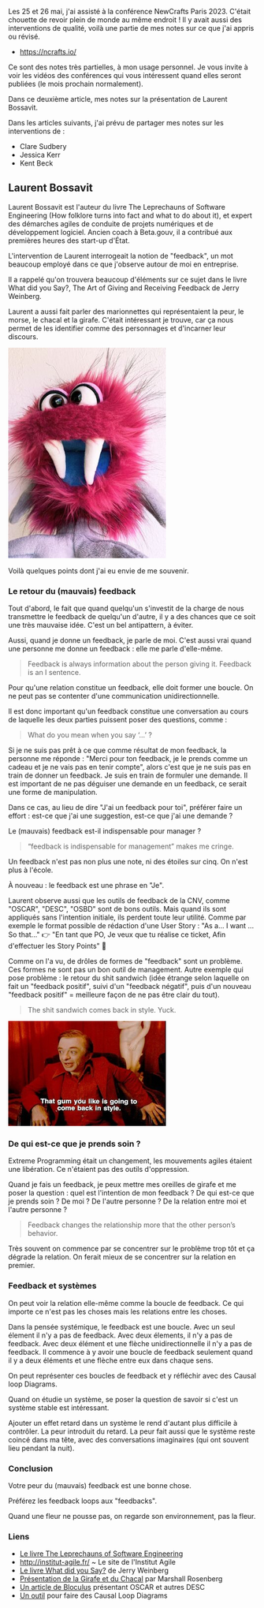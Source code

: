 Les 25 et 26 mai, j'ai assisté à la conférence NewCrafts Paris 2023. C'était
chouette de revoir plein de monde au même endroit ! Il y avait aussi des
interventions de qualité, voilà une partie de mes notes sur ce que j'ai appris
ou révisé.

- <https://ncrafts.io/>

Ce sont des notes très partielles, à mon usage personnel. Je vous invite à voir
les vidéos des conférences qui vous intéressent quand elles seront publiées (le
mois prochain normalement).

Dans ce deuxième article, mes notes sur la présentation de Laurent Bossavit.

Dans les articles suivants, j'ai prévu de partager mes notes sur les
interventions de&nbsp;:

- Clare Sudbery
- Jessica Kerr
- Kent Beck

## Laurent Bossavit

Laurent Bossavit est l'auteur du livre The Leprechauns of Software Engineering
(How folklore turns into fact and what to do about it), et expert des démarches
agiles de conduite de projets numériques et de développement logiciel.  Ancien
coach à Beta.gouv, il a contribué aux premières heures des start-up d'État.

L'intervention de Laurent interrogeait la notion de "feedback", un mot beaucoup
employé dans ce que j'observe autour de moi en entreprise.

Il a rappelé qu'on trouvera beaucoup d'éléments sur ce sujet dans le livre What
did you Say?, The Art of Giving and Receiving Feedback de Jerry Weinberg.

Laurent a aussi fait parler des marionnettes qui représentaient la peur, le
morse, le chacal et la girafe. C'était intéressant je trouve, car ça nous
permet de les identifier comme des personnages et d'incarner leur discours.

<img class="center" src="/images/walrus.jpeg" width="320px" height="427px">

Voilà quelques points dont j'ai eu envie de me souvenir.

### Le retour du (mauvais) feedback

Tout d'abord, le fait que quand quelqu'un s'investit de la charge de nous
transmettre le feedback de quelqu'un d'autre, il y a des chances que ce soit
une très mauvaise idée. C'est un bel antipattern, à éviter.

Aussi, quand je donne un feedback, je parle de moi. C'est aussi vrai quand une
personne me donne un feedback : elle me parle d'elle-même.

> Feedback is always information about the person giving it. Feedback is an I
> sentence.

Pour qu'une relation constitue un feedback, elle doit former une boucle. On ne
peut pas se contenter d'une communication unidirectionnelle.

Il est donc important qu'un feedback constitue une conversation au cours de
laquelle les deux parties puissent poser des questions, comme :

> What do you mean when you say ‘…’ ?

Si je ne suis pas prêt à ce que comme résultat de mon feedback, la personne me
réponde : "Merci pour ton feedback, je le prends comme un cadeau et je ne vais
pas en tenir compte", alors c'est que je ne suis pas en train de donner un
feedback. Je suis en train de formuler une demande. Il est important de ne pas
déguiser une demande en un feedback, ce serait une forme de manipulation.

Dans ce cas, au lieu de dire "J'ai un feedback pour toi", préférer faire un
effort : est-ce que j'ai une suggestion, est-ce que j'ai une demande ?


Le (mauvais) feedback est-il indispensable pour manager ?

> “feedback is indispensable for management” makes me cringe.

Un feedback n'est pas non plus une note, ni des étoiles sur cinq. On n'est plus
à l'école.

À nouveau : le feedback est une phrase en "Je".

Laurent observe aussi que les outils de feedback de la CNV, comme "OSCAR",
"DESC", "OSBD" sont de bons outils. Mais quand ils sont appliqués sans
l'intention initiale, ils perdent toute leur utilité. Comme par exemple le
format possible de rédaction d'une User Story&nbsp;: "As a... I want ... So
that..." 👉️ "En tant que PO, Je veux que tu réalise ce ticket, Afin d'effectuer
les Story Points" 🤦

Comme on l'a vu, de drôles de formes de "feedback" sont un problème. Ces formes
ne sont pas un bon outil de management. Autre exemple qui pose problème : le
retour du shit sandwich (idée étrange selon laquelle on fait un "feedback
positif", suivi d'un "feedback négatif", puis d'un nouveau "feedback positif" =
meilleure façon de ne pas être clair du tout).

> The shit sandwich comes back in style. Yuck.

<img class="center" src="/images/come_back_in_style.jpg" width="320" height="auto" />

### De qui est-ce que je prends soin ?


Extreme Programming était un changement, les mouvements agiles étaient une libération. Ce n'étaient pas des outils d'oppression.

Quand je fais un feedback, je peux mettre mes oreilles de girafe et me poser la
question : quel est l'intention de mon feedback ? De qui est-ce que je prends
soin ? De moi ? De l'autre personne ? De la relation entre moi et l'autre
personne ?

> Feedback changes the relationship more that the other person’s behavior.

Très souvent on commence par se concentrer sur le problème trop tôt et ça
dégrade la relation. On ferait mieux de se concentrer sur la relation en
premier.

### Feedback et systèmes

On peut voir la relation elle-même comme la boucle de feedback. Ce qui importe ce n'est pas les choses mais les relations entre les choses.

Dans la pensée systémique, le feedback est une boucle. Avec un seul élement il
n'y a pas de feedback. Avec deux élements, il n'y a pas de feedback. Avec deux
élément et une flèche unidirectionnelle il n'y a pas de feedback. Il commence à
y avoir une boucle de feedback seulement quand il y a deux éléments et une
flèche entre eux dans chaque sens.

On peut représenter ces boucles de feedback et y réfléchir avec des Causal loop Diagrams.

Quand on étudie un système, se poser la question de savoir si c'est un système stable est intéressant.

Ajouter un effet retard dans un système le rend d'autant plus difficile à contrôler. La peur introduit du retard. La peur fait aussi que le système reste coincé dans ma tête, avec des conversations imaginaires (qui ont souvent lieu pendant la nuit).

### Conclusion

Votre peur du (mauvais) feedback est une bonne chose.

Préférez les feedback loops aux "feedbacks".

Quand une fleur ne pousse pas, on regarde son environnement, pas la fleur.

### Liens

- [Le livre The Leprechauns of Software Engineering][lb]
- <http://institut-agile.fr/> ~ Le site de l'Institut Agile
- [Le livre What did you Say?][wdys] de Jerry Weinberg
- [Présentation de la Girafe et du Chacal][gc] par Marshall Rosenberg
- [Un article de Bloculus][osbd] présentant OSCAR et autres DESC
- [Un outil][loop] pour faire des Causal Loop Diagrams

[lb]: https://leanpub.com/leprechauns
[wdys]: https://leanpub.com/Feedback
[gc]: https://www.youtube.com/watch?v=Xov5z_GJ9Zs
[osbd]: https://bloculus.com/sauvez-des-vies-faites-des-feedbacks/
[loop]: https://ncase.me/loopy/
